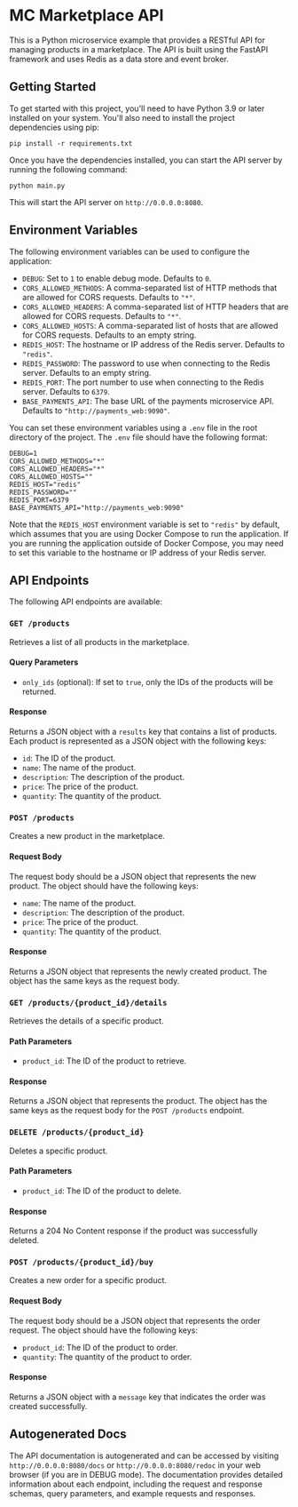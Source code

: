 # MC Marketplace API

This is a Python microservice example that provides a RESTful API for managing products in a marketplace. The API is built using the FastAPI framework and uses Redis as a data store and event broker.

## Getting Started

To get started with this project, you'll need to have Python 3.9 or later installed on your system. You'll also need to install the project dependencies using pip:

```
pip install -r requirements.txt
```

Once you have the dependencies installed, you can start the API server by running the following command:

```
python main.py
```

This will start the API server on `http://0.0.0.0:8080`.


## Environment Variables

The following environment variables can be used to configure the application:

- `DEBUG`: Set to `1` to enable debug mode. Defaults to `0`.
- `CORS_ALLOWED_METHODS`: A comma-separated list of HTTP methods that are allowed for CORS requests. Defaults to `"*"`.
- `CORS_ALLOWED_HEADERS`: A comma-separated list of HTTP headers that are allowed for CORS requests. Defaults to `"*"`.
- `CORS_ALLOWED_HOSTS`: A comma-separated list of hosts that are allowed for CORS requests. Defaults to an empty string.
- `REDIS_HOST`: The hostname or IP address of the Redis server. Defaults to `"redis"`.
- `REDIS_PASSWORD`: The password to use when connecting to the Redis server. Defaults to an empty string.
- `REDIS_PORT`: The port number to use when connecting to the Redis server. Defaults to `6379`.
- `BASE_PAYMENTS_API`: The base URL of the payments microservice API. Defaults to `"http://payments_web:9090"`.

You can set these environment variables using a `.env` file in the root directory of the project. The `.env` file should have the following format:

```properties
DEBUG=1
CORS_ALLOWED_METHODS="*"
CORS_ALLOWED_HEADERS="*"
CORS_ALLOWED_HOSTS=""
REDIS_HOST="redis"
REDIS_PASSWORD=""
REDIS_PORT=6379
BASE_PAYMENTS_API="http://payments_web:9090"
```

Note that the `REDIS_HOST` environment variable is set to `"redis"` by default, which assumes that you are using Docker Compose to run the application. If you are running the application outside of Docker Compose, you may need to set this variable to the hostname or IP address of your Redis server.

## API Endpoints

The following API endpoints are available:

### `GET /products`

Retrieves a list of all products in the marketplace.

#### Query Parameters

- `only_ids` (optional): If set to `true`, only the IDs of the products will be returned.

#### Response

Returns a JSON object with a `results` key that contains a list of products. Each product is represented as a JSON object with the following keys:

- `id`: The ID of the product.
- `name`: The name of the product.
- `description`: The description of the product.
- `price`: The price of the product.
- `quantity`: The quantity of the product.

### `POST /products`

Creates a new product in the marketplace.

#### Request Body

The request body should be a JSON object that represents the new product. The object should have the following keys:

- `name`: The name of the product.
- `description`: The description of the product.
- `price`: The price of the product.
- `quantity`: The quantity of the product.

#### Response

Returns a JSON object that represents the newly created product. The object has the same keys as the request body.

### `GET /products/{product_id}/details`

Retrieves the details of a specific product.

#### Path Parameters

- `product_id`: The ID of the product to retrieve.

#### Response

Returns a JSON object that represents the product. The object has the same keys as the request body for the `POST /products` endpoint.

### `DELETE /products/{product_id}`

Deletes a specific product.

#### Path Parameters

- `product_id`: The ID of the product to delete.

#### Response

Returns a 204 No Content response if the product was successfully deleted.

### `POST /products/{product_id}/buy`

Creates a new order for a specific product.

#### Request Body

The request body should be a JSON object that represents the order request. The object should have the following keys:

- `product_id`: The ID of the product to order.
- `quantity`: The quantity of the product to order.

#### Response

Returns a JSON object with a `message` key that indicates the order was created successfully.

## Autogenerated Docs

The API documentation is autogenerated and can be accessed by visiting `http://0.0.0.0:8080/docs` or `http://0.0.0.0:8080/redoc` in your web browser (if you are in DEBUG mode). The documentation provides detailed information about each endpoint, including the request and response schemas, query parameters, and example requests and responses.
